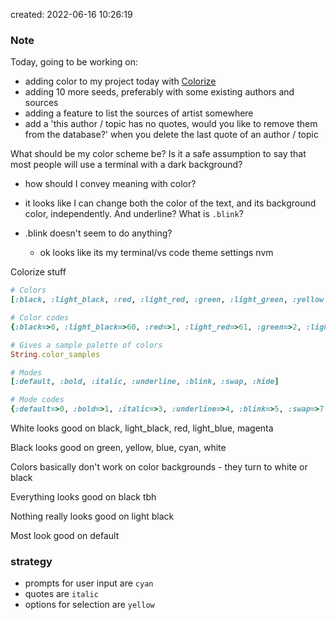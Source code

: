 created: 2022-06-16 10:26:19

### Note
Today, going to be working on:
- adding color to my project today with [Colorize](https://github.com/fazibear/colorize "Colorize Github")
- adding 10 more seeds, preferably with some existing authors and sources
- adding a feature to list the sources of artist somewhere
- add a 'this author / topic has no quotes, would you like to remove them from the database?' when you delete the last quote of an author / topic

What should be my color scheme be? Is it a safe assumption to say that most people will use a terminal with a dark background?
- how should I convey meaning with color?
- it looks like I can change both the color of the text, and its background color, independently. And underline? What is `.blink`?

- .blink doesn't seem to do anything?
  - ok looks like its my terminal/vs code theme settings nvm

Colorize stuff
```ruby
# Colors
[:black, :light_black, :red, :light_red, :green, :light_green, :yellow, :light_yellow, :blue, :light_blue, :magenta, :light_magenta, :cyan, :light_cyan, :white, :light_white, :default]

# Color codes
{:black=>0, :light_black=>60, :red=>1, :light_red=>61, :green=>2, :light_green=>62, :yellow=>3, :light_yellow=>63, :blue=>4, :light_blue=>64, :magenta=>5, :light_magenta=>65, :cyan=>6, :light_cyan=>66, :white=>7, :light_white=>67, :default=>9}

# Gives a sample palette of colors
String.color_samples

# Modes
[:default, :bold, :italic, :underline, :blink, :swap, :hide]

# Mode codes
{:default=>0, :bold=>1, :italic=>3, :underline=>4, :blink=>5, :swap=>7, :hide=>8}
```

White looks good on black, light_black, red, light_blue, magenta

Black looks good on green, yellow, blue, cyan, white

Colors basically don't work on color backgrounds - they turn to white or black

Everything looks good on black tbh

Nothing really looks good on light black

Most look good on default

### strategy
- prompts for user input are `cyan`
- quotes are `italic`
- options for selection are `yellow`